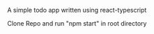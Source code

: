 A simple todo app  written using  react-typescript

Clone Repo and run "npm start" in root directory 
